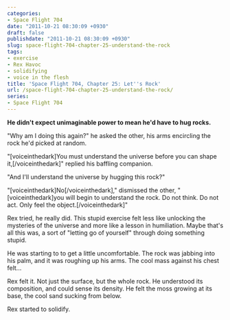 ```yaml
---
categories:
- Space Flight 704
date: "2011-10-21 08:30:09 +0930"
draft: false
publishdate: "2011-10-21 08:30:09 +0930"
slug: space-flight-704-chapter-25-understand-the-rock
tags:
- exercise
- Rex Havoc
- solidifying
- voice in the flesh
title: 'Space Flight 704, Chapter 25: Let''s Rock'
url: /space-flight-704-chapter-25-understand-the-rock/
series:
- Space Flight 704
---
```

**He didn't expect unimaginable power to mean he'd have to hug rocks.**

"Why am I doing this again?" he asked the other, his arms encircling the
rock he'd picked at random.

"\[voiceinthedark\]You must understand the universe before you can shape
it,\[/voiceinthedark\]" replied his baffling companion.

"And I'll understand the universe by hugging this rock?"

"\[voiceinthedark\]No\[/voiceinthedark\]," dismissed the other,
"\[voiceinthedark\]you will begin to understand the rock. Do not think.
Do not act. Only feel the object.\[/voiceinthedark\]"

Rex tried, he really did. This stupid exercise felt less like unlocking
the mysteries of the universe and more like a lesson in humiliation.
Maybe that's all this was, a sort of "letting go of yourself" through
doing something stupid.

He was starting to to get a little uncomfortable. The rock was jabbing
into his palm, and it was roughing up his arms. The cool mass against
his chest felt...

Rex felt it. Not just the surface, but the whole rock. He understood its
composition, and could sense its density. He felt the moss growing at
its base, the cool sand sucking from below.

Rex started to solidify.
